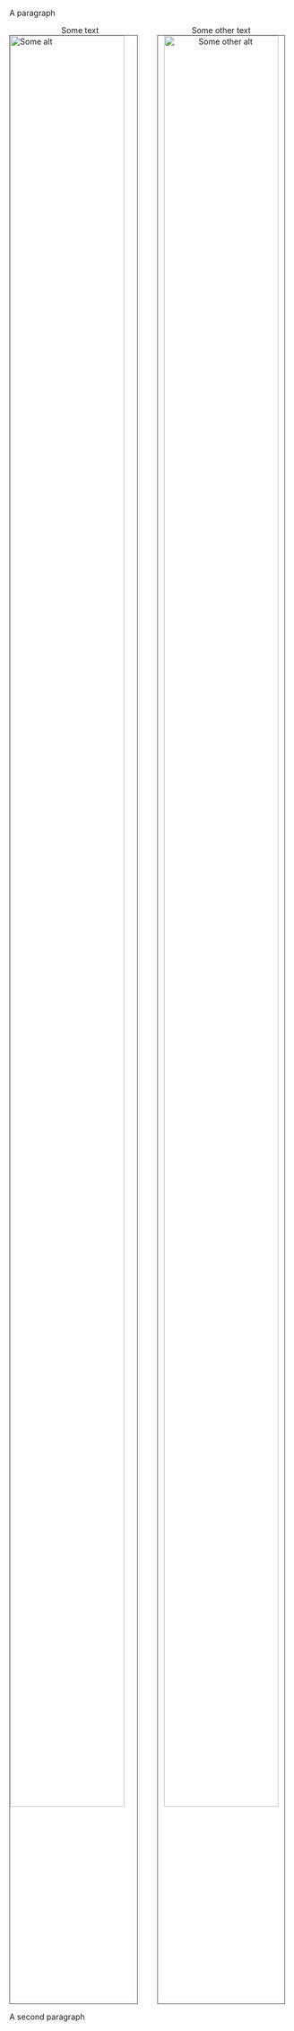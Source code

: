 A paragraph
<div>
    <div style="width:50%; float:left;">
        <span style="display:block; text-align:center;">Some text</span>
        <img src="/media/original/2017/react-symfony/nojs_bienici_1.png" width="90%" alt="Some alt" style="border: solid 1px #555"/>
    </div>
    <div style="width:50%; float:left;">
        <span style="display:block; text-align:center;">Some other text
            <img src="/media/original/2017/react-symfony/nojs_bienici_2.png" width="90%" alt="Some other alt" style="border: solid 1px #555"  />
        </span>
    </div>
</div>
<div style="clear:both;"></div>

A second paragraph
